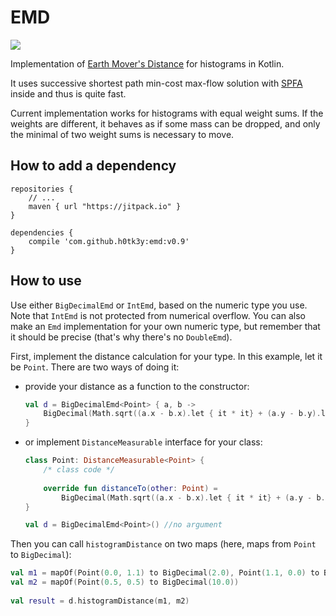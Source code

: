 EMD
===
[![](https://jitpack.io/v/h0tk3y/emd.svg)](https://jitpack.io/#h0tk3y/emd)

Implementation of 
[Earth Mover's Distance](http://homepages.inf.ed.ac.uk/rbf/CVonline/LOCAL_COPIES/RUBNER/emd.htm)
for histograms in Kotlin.

It uses successive shortest path min-cost 
max-flow solution with [SPFA](https://www.wikiwand.com/en/Shortest_Path_Faster_Algorithm) inside and thus is quite fast.

Current implementation works for histograms with equal weight sums. If the weights are different, it behaves as if some mass can be dropped, and only the minimal of two weight sums is necessary to move.

How to add a dependency
---

    repositories {
        // ...
        maven { url "https://jitpack.io" }
    }
 
    dependencies {
        compile 'com.github.h0tk3y:emd:v0.9'
    }

How to use
---
Use either `BigDecimalEmd` or `IntEmd`, based on the numeric type you use. 
Note that `IntEmd` is not protected from numerical overflow.
You can also make an `Emd` implementation for your own numeric type, but remember that it should be precise 
(that's why there's no `DoubleEmd`).
 
First, implement the distance calculation for your type. In this example, let it be `Point`. There are two ways of doing it:
 
* provide your distance as a function to the constructor:

   ```kotlin
   val d = BigDecimalEmd<Point> { a, b -> 
       BigDecimal(Math.sqrt((a.x - b.x).let { it * it} + (a.y - b.y).let { it * it}))
   }
   ```
    
* or implement `DistanceMeasurable` interface for your class:
 
   ```kotlin
   class Point: DistanceMeasurable<Point> {
       /* class code */
       
       override fun distanceTo(other: Point) = 
           BigDecimal(Math.sqrt((a.x - b.x).let { it * it} + (a.y - b.y).let { it * it}))
   }
   
   val d = BigDecimalEmd<Point>() //no argument
   ```
   
Then you can call `histogramDistance` on two maps (here, maps from `Point` to `BigDecimal`):
 
```kotlin
val m1 = mapOf(Point(0.0, 1.1) to BigDecimal(2.0), Point(1.1, 0.0) to BigDecimal(8.0))
val m2 = mapOf(Point(0.5, 0.5) to BigDecimal(10.0))
 
val result = d.histogramDistance(m1, m2)
```
